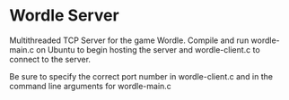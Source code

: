 # Wordle Server
Multithreaded TCP Server for the game Wordle. Compile and run wordle-main.c on Ubuntu to begin hosting the server and wordle-client.c to connect to the server. 

Be sure to specify the correct port number in wordle-client.c and in the command line arguments for wordle-main.c
